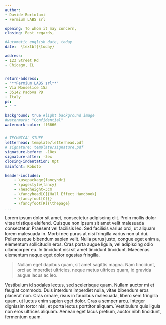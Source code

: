 ```yaml
---
author:
- Davide Bortolami
- Fermium LABS srl

opening: To whom it may concern,
closing: Best regards,

#Automatic english date, today
date:  \textbf{\today}

address: 
- 123 Street Rd
- Chicago, IL


return-address: 
- "**Fermium LABS srl**"
- Via Monselice 15a
- 35142 Padova PD
- Italy
ps: 
- " "

background: true #light background image
#watermark: "Confidential"
watermark-color: ff6666  


# TECHNICAL STUFF
letterhead: template/letterhead.pdf
# signature: template/signature.pdf
signature-before: -10ex
signature-after: -3ex
closing-indentation: 0pt
mainfont: Roboto

header-includes:
    - \usepackage{fancyhdr}
    - \pagestyle{fancy}
    - \headheight=3cm
    - \fancyhead[C]{Hall Effect Handbook}
    - \fancyfoot[C]{}
    - \fancyfoot[R]{\thepage}
...
```


Lorem ipsum dolor sit amet, consectetur adipiscing elit. Proin mollis dolor vitae tristique eleifend. Quisque non ipsum sit amet velit malesuada consectetur. Praesent vel facilisis leo. Sed facilisis varius orci, ut aliquam lorem malesuada in. Morbi nec purus at nisi fringilla varius non ut dui. Pellentesque bibendum sapien velit. Nulla purus justo, congue eget enim a, elementum sollicitudin eros. Cras porta augue ligula, vel adipiscing odio ullamcorper eu. In tincidunt nisi sit amet tincidunt tincidunt. Maecenas elementum neque eget dolor egestas fringilla.

> Nullam eget dapibus quam, sit amet sagittis magna. Nam tincidunt, orci ac imperdiet ultricies, neque metus ultrices quam, id gravida augue lacus ac leo. 


Vestibulum id sodales lectus, sed scelerisque quam. Nullam auctor mi et feugiat commodo. Duis interdum imperdiet nulla, vitae bibendum eros placerat non. Cras ornare, risus in faucibus malesuada, libero sem fringilla quam, ut luctus enim sapien eget dolor. Cras a semper arcu. Integer dignissim tortor nisi, et porta lectus porttitor aliquam. Vestibulum quis ligula non eros ultrices aliquam. Aenean eget lacus pretium, auctor nibh tincidunt, fermentum quam.
